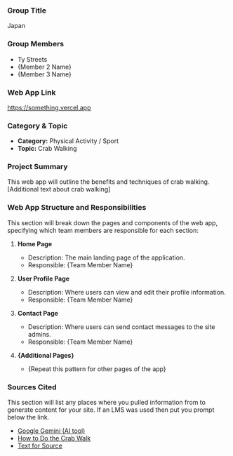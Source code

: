 ### Group Title

Japan

### Group Members

- Ty Streets
- {Member 2 Name}
- {Member 3 Name}

### Web App Link

https://something.vercel.app

### Category & Topic

- **Category:** Physical Activity / Sport
- **Topic:** Crab Walking

### Project Summary

This web app will outline the benefits and techniques of crab walking. [Additional text about crab walking]

### Web App Structure and Responsibilities

This section will break down the pages and components of the web app, specifying which team members are responsible for each section:

1. **Home Page**

   - Description: The main landing page of the application.
   - Responsible: {Team Member Name}

2. **User Profile Page**

   - Description: Where users can view and edit their profile information.
   - Responsible: {Team Member Name}

3. **Contact Page**

   - Description: Where users can send contact messages to the site admins.
   - Responsible: {Team Member Name}

4. **{Additional Pages}**
   - {Repeat this pattern for other pages of the app}

### Sources Cited

This section will list any places where you pulled information from to generate content for your site. If an LMS was used then put you prompt below the link.

- [Google Gemini (AI tool)](https://www.google.com/search?q=crab-walking+techniques&sca_esv=a07f0383584960a3&rlz=1C5GCEM_enUS1122US1122&sxsrf=ADLYWILj8U59y0ykTZ3IZL0PgD0YGsEj6Q%3A1731328027761&ei=G_gxZ_eXLorjwN4P78KPwQg&ved=0ahUKEwi3kdbAo9SJAxWKMdAFHW_hI4gQ4dUDCA8&uact=5&oq=crab-walking+techniques&gs_lp=Egxnd3Mtd2l6LXNlcnAiF2NyYWItd2Fsa2luZyB0ZWNobmlxdWVzMgYQABgWGB4yCxAAGIAEGIYDGIoFMgsQABiABBiGAxiKBTILEAAYgAQYhgMYigUyCBAAGIAEGKIEMggQABiABBiiBDIIEAAYgAQYogQyCBAAGIAEGKIESOgGUJEFWJEFcAJ4AZABAJgBUKABUKoBATG4AQPIAQD4AQGYAgOgAlvCAgoQABiwAxjWBBhHmAMAiAYBkAYHkgcBM6AH1wQ&sclient=gws-wiz-serp)
- [How to Do the Crab Walk](https://www.beachbodyondemand.com/blog/crab-walk-exercise#:~:text=Only%20your%20palms%20and%20the,%2C%E2%80%9D%20says%20Trevor%20Thieme%2C%20C.S.C.S.)
- [Text for Source](linkForSource)
